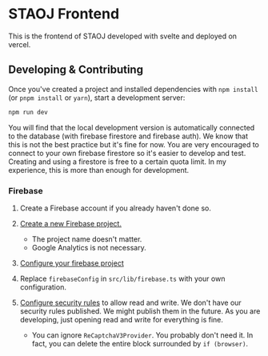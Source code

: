 # STAOJ Frontend

This is the frontend of STAOJ developed with svelte and deployed on vercel.

## Developing & Contributing

Once you've created a project and installed dependencies with `npm install` (or `pnpm install` or `yarn`), start a development server:

```bash
npm run dev
```

You will find that the local development version is automatically connected to the database (with firebase firestore and firebase auth). We know that this is not the best practice but it's fine for now. You are very encouraged to connect to your own firebase firestore so it's easier to develop and test. Creating and using a firestore is free to a certain quota limit. In my experience, this is more than enough for development.

### Firebase

1. Create a Firebase account if you already haven't done so.
1. [Create a new Firebase project.](https://console.firebase.google.com/u/0/)

   - The project name doesn't matter.
   - Google Analytics is not necessary.

1. [Configure your firebase project](https://firebase.google.com/docs/web/learn-more#config-object)
1. Replace `firebaseConfig` in `src/lib/firebase.ts` with your own configuration.
1. [Configure security rules](https://firebase.google.com/docs/firestore/security/get-started) to allow read and write. We don't have our security rules published. We might publish them in the future. As you are developing, just opening read and write for everything is fine.
   - You can ignore `ReCaptchaV3Provider`. You probably don't need it. In fact, you can delete the entire block surrounded by `if (browser)`.
